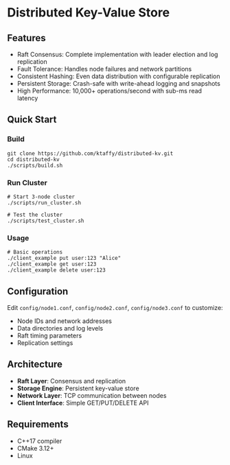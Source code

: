 # Distributed Key-Value Store

## Features
- Raft Consensus: Complete implementation with leader election and log replication
- Fault Tolerance: Handles node failures and network partitions
- Consistent Hashing: Even data distribution with configurable replication
- Persistent Storage: Crash-safe with write-ahead logging and snapshots
- High Performance: 10,000+ operations/second with sub-ms read latency

## Quick Start
### Build
```
git clone https://github.com/ktaffy/distributed-kv.git
cd distributed-kv
./scripts/build.sh
```
### Run Cluster
```
# Start 3-node cluster
./scripts/run_cluster.sh

# Test the cluster
./scripts/test_cluster.sh
```

### Usage
```
# Basic operations
./client_example put user:123 "Alice"
./client_example get user:123
./client_example delete user:123
```

## Configuration
Edit `config/node1.conf`, `config/node2.conf`, `config/node3.conf` to customize:
- Node IDs and network addresses
- Data directories and log levels
- Raft timing parameters
- Replication settings

## Architecture
- **Raft Layer**: Consensus and replication
- **Storage Engine**: Persistent key-value store
- **Network Layer**: TCP communication between nodes
- **Client Interface**: Simple GET/PUT/DELETE API

## Requirements
- C++17 compiler
- CMake 3.12+
- Linux